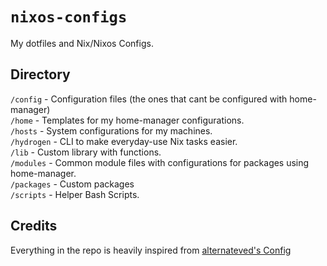 # `nixos-configs`

My dotfiles and Nix/Nixos Configs.

## Directory

`/config` - Configuration files (the ones that cant be configured with home-manager) <br>
`/home` - Templates for my home-manager configurations. <br>
`/hosts` - System configurations for my machines. <br>
`/hydrogen` - CLI to make everyday-use Nix tasks easier. <br>
`/lib` - Custom library with functions. <br>
`/modules` - Common module files with configurations for packages using home-manager. <br>
`/packages` - Custom packages <br>
`/scripts` - Helper Bash Scripts.

## Credits

Everything in the repo is heavily inspired from [alternateved's Config](https://github.com/alternateved/nixos-config)
